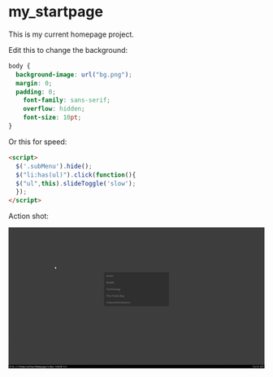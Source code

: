 # my_startpage

This is my current homepage project. 

Edit this to change the background:
```css
body {
  background-image: url("bg.png");
  margin: 0;
  padding: 0;
	font-family: sans-serif;
	overflow: hidden;
	font-size: 10pt;
}
```  

Or this for speed:
```html
<script>
  $('.subMenu').hide();
  $("li:has(ul)").click(function(){
  $("ul",this).slideToggle('slow');
  });
</script>
```

Action shot:

![](action.gif)
